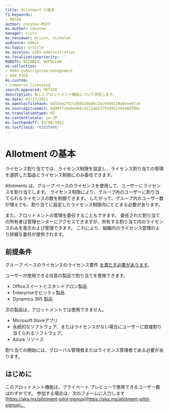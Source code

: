```yaml
---
title: Allotment の基本
f1.keywords:
- NOCSH
author: cmcatee-MSFT
ms.author: cmcatee
manager: scotv
ms.reviewer: micurn, nicholak
audience: Admin
ms.topic: article
ms.service: o365-administration
ms.localizationpriority: ''
ROBOTS: NOINDEX, NOFOLLOW
ms.collection:
- M365-subscription-management
- Adm_O365
ms.custom:
- commerce_licensing
search.appverid: MET150
description: 新しいアロットメント機能について学習します。
ms.date: 03/17/2021
ms.openlocfilehash: b41b3e27b7a3b05a9b80c3ac9590139adcee6fc6
ms.sourcegitcommit: bdd6ffc6ebe4e6cb212ab22793d9513dae6d798c
ms.translationtype: MT
ms.contentlocale: ja-JP
ms.lasthandoff: 03/08/2022
ms.locfileid: "63325446"
---
```

# <a name="allotment-basics"></a>Allotment の基本

ライセンス割り当てでは、ライセンス制限を設定し、ライセンス割り当ての管理を選択した製品とライセンス制限にのみ委任できます。

Allotments は、グループ ベースのライセンスを使用して、ユーザーにライセンスを割り当てします。 ライセンス制限により、グループ内のユーザーに割り当てられるライセンスの数を制御できます。 したがって、グループ内のユーザー数が増えても、割り当てに設定したライセンス制限内にとどまる必要があります。

また、アロットメントの管理を委任することもできます。 委任された割り当ての所有者は管理センターにアクセスできますが、所有する割り当て内のライセンスのみを表示および管理できます。 これにより、組織内のライセンス管理のより詳細な委任が提供されます。

## <a name="prerequisites"></a>前提条件

グループ ベースのライセンスのライセンス要件 [を満たす必要があります](/azure/active-directory/fundamentals/active-directory-licensing-whatis-azure-portal#licensing-requirements)。

ユーザーが使用できる任意の製品で割り当てを使用できます。

- Officeスイートとスタンドアロン製品
- Enterpriseモビリティ製品
- Dynamics 365 製品

次の製品は、アロットメントでは使用できません。

- Microsoft Storeアプリ
- 永続的なソフトウェア、またはライセンスがない場合にユーザーに直接割り当てられるソフトウェア。
- Azure リソース

割り当ての開始には、グローバル管理者またはライセンス管理者である必要があります。

## <a name="getting-started"></a>はじめに

このアロットメント機能は、プライベート プレビューで使用できるユーザー数はわずかです。 参加する場合は、次のフォームに入力します [https://aka.ms/allotment-pilot-signup](https://aka.ms/allotment-pilot-signup)。